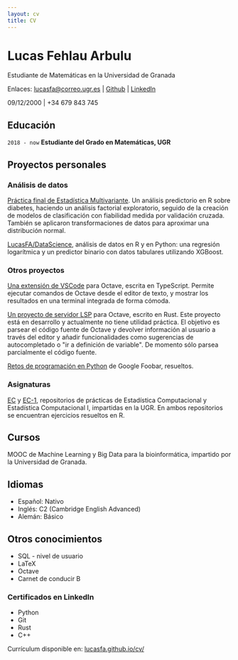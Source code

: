```yaml
---
layout: cv
title: CV
---
```

# Lucas Fehlau Arbulu
Estudiante de Matemáticas en la Universidad de Granada

Enlaces: <span>
  <a href="mailto:lucasfa@correo.ugr.es">lucasfa@correo.ugr.es</a>
| <a href="https://github.com/LucasFA">Github</a>
| <a href="https://www.linkedin.com/in/lucas-f-80a8b213a/">LinkedIn</a>
</span>

<span>09/12/2000 | +34 679 843 745 </span>

## Educación

`2018 - now`
__Estudiante del Grado en Matemáticas, UGR__

## Proyectos personales

### Análisis de datos

<a href="https://github.com/LucasFA/EMV/blob/main/Pr%C3%A1cticafinal/pr%C3%A1ctica.md">Práctica final de Estadística Multivariante</a>. Un análisis predictorio en R sobre diabetes, haciendo un análisis factorial exploratorio, seguido de la creación de modelos de clasificación con fiabilidad medida por validación cruzada. También se aplicaron transformaciones de datos para aproximar una distribución normal.

<a href="https://github.com/LucasFA/DataScience">LucasFA/DataScience</a>, análisis de datos en R y en Python: una regresión logarítmica y un predictor binario con datos tabulares utilizando XGBoost.

### Otros proyectos

[Una extensión de VSCode](https://github.com/LucasFA/vscode-octave) para Octave, escrita en TypeScript. Permite ejecutar comandos de Octave desde el editor de texto, y mostrar los resultados en una terminal integrada de forma cómoda.

[Un proyecto de servidor LSP](https://github.com/LucasFA/octave-lsp) para Octave, escrito en Rust. Este proyecto está en desarrollo y actualmente no tiene utilidad práctica. El objetivo es parsear el código fuente de Octave y devolver información al usuario a través del editor y añadir funcionalidades como sugerencias de autocompletado o "ir a definición de variable". De momento sólo parsea parcialmente el código fuente.

[Retos de programación en Python](https://github.com/LucasFA/Googlefoobar) de Google Foobar, resueltos.

### Asignaturas
[EC](https://github.com/LucasFA/EC) y [EC-1](https://github.com/LucasFA/EC-I), repositorios de prácticas de Estadística Computacional y Estadística Computacional I, impartidas en la UGR. En ambos repositorios se encuentran ejercicios resueltos en R.

## Cursos
MOOC de Machine Learning y Big Data para la bioinformática, impartido por la Universidad de Granada.

## Idiomas
- Español: Nativo
- Inglés: C2 (Cambridge English Advanced)
- Alemán: Básico

## Otros conocimientos
- SQL - nivel de usuario
- LaTeX
- Octave
- Carnet de conducir B

### Certificados en LinkedIn
- Python
- Git
- Rust
- C++

<footer>
Currículum disponible en: <a href="https://lucasfa.github.io/cv/">lucasfa.github.io/cv/</a>
</footer>
